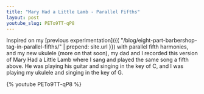 ```yaml
---
title: "Mary Had a Little Lamb - Parallel Fifths"
layout: post
youtube_slug: PETo9TT-qP8
---
```


Inspired on my [previous experimentation]({{ "/blog/eight-part-barbershop-tag-in-parallel-fifths/" | prepend: site.url }}) with parallel fifth harmonies, and my new ukulele (more on that soon), my dad and I recorded this version of Mary Had a Little Lamb where I sang and played the same song a fifth above. He was playing his guitar and singing in the key of C, and I was playing my ukulele and singing in the key of G. 

{% youtube PETo9TT-qP8 %}
